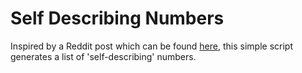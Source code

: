 # Self Describing Numbers

Inspired by a Reddit post which can be found [here](https://www.reddit.com/r/technicallythetruth/comments/nobeh5/it_does/), this simple script generates a list of 'self-describing' numbers.
